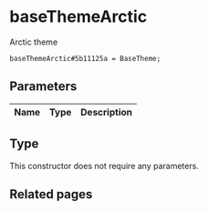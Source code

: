 # baseThemeArctic
Arctic theme

```
baseThemeArctic#5b11125a = BaseTheme;
```

## Parameters
| Name | Type | Description |
| ---- | :----: | ----------- |


## Type
This constructor does not require any parameters.

## Related pages
